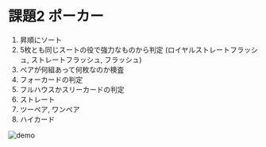 # 課題2 ポーカー
1. 昇順にソート
2. 5枚とも同じスートの役で強力なものから判定 (ロイヤルストレートフラッシュ, ストレートフラッシュ, フラッシュ)
3. ペアが何組あって何枚なのか検査
4. フォーカードの判定
5. フルハウスかスリーカードの判定
6. ストレート
7. ツーペア, ワンペア
8. ハイカード

![demo](https://user-images.githubusercontent.com/29778890/56803420-868ac780-685d-11e9-9a3e-7374d41d7937.png)
